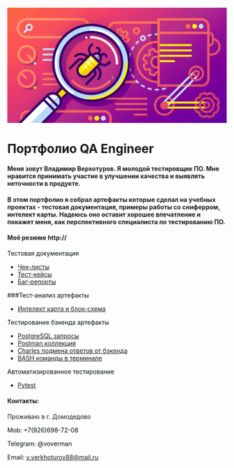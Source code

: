 ![Header](https://github.com/wren777/wren777/blob/main/assets/quality-assurance-application-development-2048x1075.jpg)

# Портфолио QA Engineer 

#### Меня зовут Владимир Верхотуров. Я молодой тестировщик ПО. Мне нравится принимать участие в улучшении качества и выявлять неточности в продукте. 

#### В этом портфолио я собрал артефакты которые сделал на учебных проектах - тестовая документация, примеры работы со сниферром, интелект карты. Надеюсь оно оставит хорошее впечатление и покажет меня, как перспективного специалиста по тестированию ПО.  
#### Моё резюме http:// 


<font color=»white»>Тестовая документация
</font>

- [Чек-листы](https://github.com/wren777/CheckList)
- [Тест-кейсы](https://github.com/wren777/TestCase)
- [Баг-репорты](https://github.com/wren777/BugReport)

<font color=»white»>

###Тест-анализ артефакты

</font>

- [Интелект карта и блок-схема](https://github.com/wren777/Mindemap-and-BlockDiagram)

 <font color=»white»>Тестирование бэкенда артефакты
</font>

- [PostgreSQL запросы](https://github.com/wren777/PostgreSQL-query)
- [Postman коллекция](https://github.com/wren777/Postman-Collection)
- [Charles подмена ответов от бэкенда](https://github.com/wren777/CharlesProxy-)
- [BASH команды в терминале](https://github.com/wren777/BASH)

<font color=»white»>Автоматизированное тестирование 
</font>

- [Pytest](https://github.com/wren777/PyTest)  


#### Контакты:
Проживаю в г. Домодедово 

<font color=»white»>Mob: +7(926)698-72-08 
</font>

<font color=»white»>Telegram: @voverman 
</font>

<font color=»white»>Email: v.verkhoturov88@mail.ru
</font>
